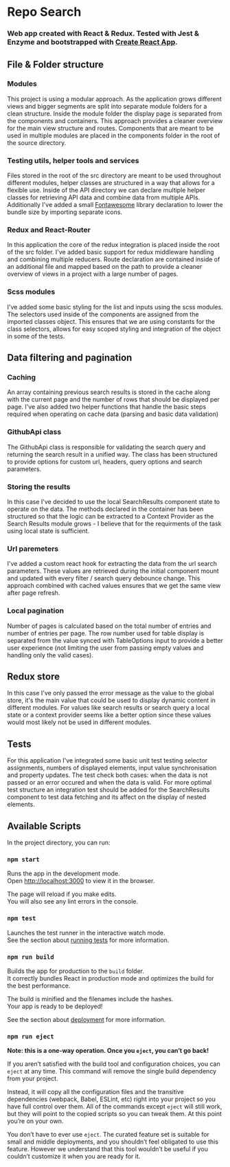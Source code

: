 # Repo Search
### Web app created with React & Redux. Tested with Jest & Enzyme and bootstrapped with [Create React App](https://github.com/facebook/create-react-app).

## File & Folder structure

### Modules 
This project is using a modular approach. As the application grows different views and bigger segments are split into separate module folders for a clean structure. Inside the module folder the display page is separated from the components and containers. This approach provides a cleaner overview for the main view structure and routes. Components that are meant to be used in multiple modules are placed in the components folder in the root of the source directory.

### Testing utils, helper tools and services
Files stored in the root of the src directory are meant to be used throughout different modules, helper classes are structured in a way that allows for a flexible use. Inside of the API directory we can declare multiple helper classes for retrieving API data and combine data from multiple APIs. Additionally I've added a small [Fontawesome](https://github.com/FortAwesome/Font-Awesome) library declaration to lower the bundle size by importing separate icons. 

### Redux and React-Router
In this application the core of the redux integration is placed inside the root of the src folder. I've added basic support for redux middleware handling and combining multiple reducers. Route declaration are contained inside of an additional file and mapped based on the path to provide a cleaner overview of views in a project with a large number of pages.

### Scss modules
I've added some basic styling for the list and inputs using the scss modules. The selectors used inside of the components are assigned from the imported classes object. This ensures that we are using constants for the class selectors, allows for easy scoped styling and integration of the object in some of the tests.

## Data filtering and pagination
### Caching
An array containing previous search results is stored in the cache along with the current page and the number of rows that should be displayed per page. I've also added two helper functions that handle the basic steps required when operating on cache data (parsing and basic data validation)
### GithubApi class 
The GithubApi class is responsible for validating the search query and returning the search result in a unified way. The class has been structured to provide options for custom url, headers, query options and search parameters.
### Storing the results
In this case I've decided to use the local SearchResults component state to operate on the data. The methods declared in the container has been structured so that the logic can be extracted to a Context Provider as the Search Results module grows - I believe that for the requirments of the task using local state is sufficient.
### Url paremeters
I've added a custom react hook for extracting the data from the url search parameters. These values are retrieved during the initial component mount and updated with every filter / search query debounce change. This approach combined with cached values ensures that we get the same view after page refresh.

### Local pagination
Number of pages is calculated based on the total number of entries and number of entries per page. The row number used for table display is separated from the value synced with TableOptions input to provide a better user experience (not limiting the user from passing empty values and handling only the valid cases). 

## Redux store
In this case I've only passed the error message as the value to the global store, it's the main value that could be used to display dynamic content in different modules. For values like search results or search query a local state or a context provider seems like a better option since these values would most likely not be used in different modules.

## Tests
For this application I've integrated some basic unit test testing selector assignments, numbers of displayed elements, input value synchronisation and property updates. The test check both cases: when the data is not passed or an error occured and when the data is valid. For more optimal test structure an integration test should be added for the SearchResults component to test data fetching and its affect on the display of nested elements.

## Available Scripts

In the project directory, you can run:

### `npm start`

Runs the app in the development mode.<br />
Open [http://localhost:3000](http://localhost:3000) to view it in the browser.

The page will reload if you make edits.<br />
You will also see any lint errors in the console.

### `npm test`

Launches the test runner in the interactive watch mode.<br />
See the section about [running tests](https://facebook.github.io/create-react-app/docs/running-tests) for more information.

### `npm run build`

Builds the app for production to the `build` folder.<br />
It correctly bundles React in production mode and optimizes the build for the best performance.

The build is minified and the filenames include the hashes.<br />
Your app is ready to be deployed!

See the section about [deployment](https://facebook.github.io/create-react-app/docs/deployment) for more information.

### `npm run eject`

**Note: this is a one-way operation. Once you `eject`, you can’t go back!**

If you aren’t satisfied with the build tool and configuration choices, you can `eject` at any time. This command will remove the single build dependency from your project.

Instead, it will copy all the configuration files and the transitive dependencies (webpack, Babel, ESLint, etc) right into your project so you have full control over them. All of the commands except `eject` will still work, but they will point to the copied scripts so you can tweak them. At this point you’re on your own.

You don’t have to ever use `eject`. The curated feature set is suitable for small and middle deployments, and you shouldn’t feel obligated to use this feature. However we understand that this tool wouldn’t be useful if you couldn’t customize it when you are ready for it.
